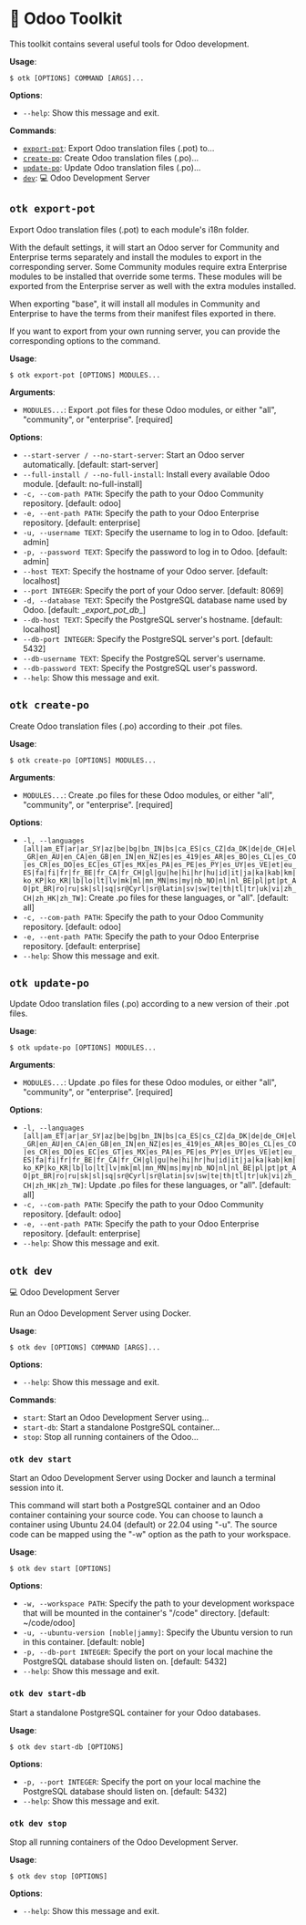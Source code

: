 # 🧰 Odoo Toolkit

This toolkit contains several useful tools for Odoo development.

**Usage**:

```console
$ otk [OPTIONS] COMMAND [ARGS]...
```

**Options**:

* `--help`: Show this message and exit.

**Commands**:

* [`export-pot`](#otk-export-pot): Export Odoo translation files (.pot) to...
* [`create-po`](#otk-create-po): Create Odoo translation files (.po)...
* [`update-po`](#otk-update-po): Update Odoo translation files (.po)...
* [`dev`](#otk-dev): 💻 Odoo Development Server

## `otk export-pot`

Export Odoo translation files (.pot) to each module's i18n folder.

With the default settings, it will start an Odoo server for Community and Enterprise terms separately and install
the modules to export in the corresponding server. Some Community modules require extra Enterprise modules to be
installed that override some terms. These modules will be exported from the Enterprise server as well with the
extra modules installed.

When exporting "base", it will install all modules in Community and Enterprise to have the terms from their
manifest files exported in there.

If you want to export from your own running server, you can provide the corresponding options to the command.

**Usage**:

```console
$ otk export-pot [OPTIONS] MODULES...
```

**Arguments**:

* `MODULES...`: Export .pot files for these Odoo modules, or either "all", "community", or "enterprise".  [required]

**Options**:

* `--start-server / --no-start-server`: Start an Odoo server automatically.  [default: start-server]
* `--full-install / --no-full-install`: Install every available Odoo module.  [default: no-full-install]
* `-c, --com-path PATH`: Specify the path to your Odoo Community repository.  [default: odoo]
* `-e, --ent-path PATH`: Specify the path to your Odoo Enterprise repository.  [default: enterprise]
* `-u, --username TEXT`: Specify the username to log in to Odoo.  [default: admin]
* `-p, --password TEXT`: Specify the password to log in to Odoo.  [default: admin]
* `--host TEXT`: Specify the hostname of your Odoo server.  [default: localhost]
* `--port INTEGER`: Specify the port of your Odoo server.  [default: 8069]
* `-d, --database TEXT`: Specify the PostgreSQL database name used by Odoo.  [default: \__export_pot_db__]
* `--db-host TEXT`: Specify the PostgreSQL server's hostname.  [default: localhost]
* `--db-port INTEGER`: Specify the PostgreSQL server's port.  [default: 5432]
* `--db-username TEXT`: Specify the PostgreSQL server's username.
* `--db-password TEXT`: Specify the PostgreSQL user's password.
* `--help`: Show this message and exit.

## `otk create-po`

Create Odoo translation files (.po) according to their .pot files.

**Usage**:

```console
$ otk create-po [OPTIONS] MODULES...
```

**Arguments**:

* `MODULES...`: Create .po files for these Odoo modules, or either "all", "community", or "enterprise".  [required]

**Options**:

* `-l, --languages [all|am_ET|ar|ar_SY|az|be|bg|bn_IN|bs|ca_ES|cs_CZ|da_DK|de|de_CH|el_GR|en_AU|en_CA|en_GB|en_IN|en_NZ|es|es_419|es_AR|es_BO|es_CL|es_CO|es_CR|es_DO|es_EC|es_GT|es_MX|es_PA|es_PE|es_PY|es_UY|es_VE|et|eu_ES|fa|fi|fr|fr_BE|fr_CA|fr_CH|gl|gu|he|hi|hr|hu|id|it|ja|ka|kab|km|ko_KP|ko_KR|lb|lo|lt|lv|mk|ml|mn_MN|ms|my|nb_NO|nl|nl_BE|pl|pt|pt_AO|pt_BR|ro|ru|sk|sl|sq|sr@Cyrl|sr@latin|sv|sw|te|th|tl|tr|uk|vi|zh_CH|zh_HK|zh_TW]`: Create .po files for these languages, or "all".  [default: all]
* `-c, --com-path PATH`: Specify the path to your Odoo Community repository.  [default: odoo]
* `-e, --ent-path PATH`: Specify the path to your Odoo Enterprise repository.  [default: enterprise]
* `--help`: Show this message and exit.

## `otk update-po`

Update Odoo translation files (.po) according to a new version of their .pot files.

**Usage**:

```console
$ otk update-po [OPTIONS] MODULES...
```

**Arguments**:

* `MODULES...`: Update .po files for these Odoo modules, or either "all", "community", or "enterprise".  [required]

**Options**:

* `-l, --languages [all|am_ET|ar|ar_SY|az|be|bg|bn_IN|bs|ca_ES|cs_CZ|da_DK|de|de_CH|el_GR|en_AU|en_CA|en_GB|en_IN|en_NZ|es|es_419|es_AR|es_BO|es_CL|es_CO|es_CR|es_DO|es_EC|es_GT|es_MX|es_PA|es_PE|es_PY|es_UY|es_VE|et|eu_ES|fa|fi|fr|fr_BE|fr_CA|fr_CH|gl|gu|he|hi|hr|hu|id|it|ja|ka|kab|km|ko_KP|ko_KR|lb|lo|lt|lv|mk|ml|mn_MN|ms|my|nb_NO|nl|nl_BE|pl|pt|pt_AO|pt_BR|ro|ru|sk|sl|sq|sr@Cyrl|sr@latin|sv|sw|te|th|tl|tr|uk|vi|zh_CH|zh_HK|zh_TW]`: Update .po files for these languages, or "all".  [default: all]
* `-c, --com-path PATH`: Specify the path to your Odoo Community repository.  [default: odoo]
* `-e, --ent-path PATH`: Specify the path to your Odoo Enterprise repository.  [default: enterprise]
* `--help`: Show this message and exit.

## `otk dev`

💻 Odoo Development Server

Run an Odoo Development Server using Docker.

**Usage**:

```console
$ otk dev [OPTIONS] COMMAND [ARGS]...
```

**Options**:

* `--help`: Show this message and exit.

**Commands**:

* `start`: Start an Odoo Development Server using...
* `start-db`: Start a standalone PostgreSQL container...
* `stop`: Stop all running containers of the Odoo...

### `otk dev start`

Start an Odoo Development Server using Docker and launch a terminal session into it.

This command will start both a PostgreSQL container and an Odoo container containing your source code.
You can choose to launch a container using Ubuntu 24.04  (default) or 22.04  using "-u".
The source code can be mapped using the "-w" option as the path to your workspace.

**Usage**:

```console
$ otk dev start [OPTIONS]
```

**Options**:

* `-w, --workspace PATH`: Specify the path to your development workspace that will be mounted in the container's "/code" directory.  [default: ~/code/odoo]
* `-u, --ubuntu-version [noble|jammy]`: Specify the Ubuntu version to run in this container.  [default: noble]
* `-p, --db-port INTEGER`: Specify the port on your local machine the PostgreSQL database should listen on.  [default: 5432]
* `--help`: Show this message and exit.

### `otk dev start-db`

Start a standalone PostgreSQL container for your Odoo databases.

**Usage**:

```console
$ otk dev start-db [OPTIONS]
```

**Options**:

* `-p, --port INTEGER`: Specify the port on your local machine the PostgreSQL database should listen on.  [default: 5432]
* `--help`: Show this message and exit.

### `otk dev stop`

Stop all running containers of the Odoo Development Server.

**Usage**:

```console
$ otk dev stop [OPTIONS]
```

**Options**:

* `--help`: Show this message and exit.
